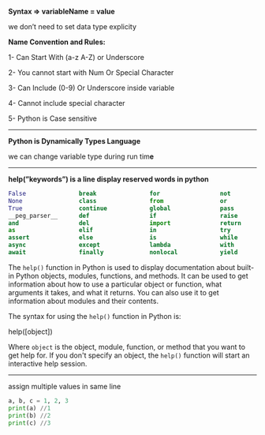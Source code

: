 **Syntax ⇒ variableName = value**

we don’t need to set data type explicity

**Name Convention and Rules:**

1- Can Start With (a-z A-Z) or Underscore

2- You cannot start with Num Or Special Character

3- Can Include (0-9) Or Underscore inside variable

4- Cannot include special character

5- Python is Case sensitive

---

**Python is Dynamically Types Language**

we can change variable type during run tim**e**

---

**help(”keywords”) is a line display reserved words in python**

```Python
False               break               for                 not
None                class               from                or
True                continue            global              pass
__peg_parser__      def                 if                  raise
and                 del                 import              return
as                  elif                in                  try
assert              else                is                  while
async               except              lambda              with
await               finally             nonlocal            yield
```

The `help()` function in Python is used to display documentation about built-in Python objects, modules, functions, and methods. It can be used to get information about how to use a particular object or function, what arguments it takes, and what it returns. You can also use it to get information about modules and their contents.

The syntax for using the `help()` function in Python is:

help([object])

Where `object` is the object, module, function, or method that you want to get help for. If you don't specify an object, the `help()` function will start an interactive help session.

---

assign multiple values in same line

```Python
a, b, c = 1, 2, 3
print(a) //1
print(b) //2
print(c) //3
```